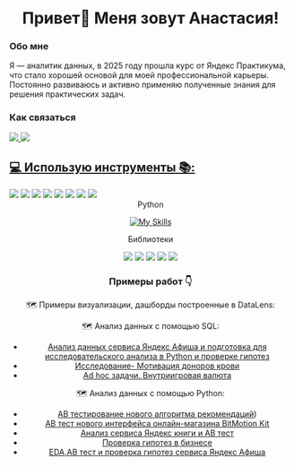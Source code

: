 <h1 align="center">Привет👋 Меня зовут Анастасия!</h1>
<h3 align="left">Обо мне</h3>
Я — аналитик данных, в 2025 году прошла курс от Яндекс Практикума, что стало хорошей основой для моей профессиональной карьеры. Постоянно развиваюсь и активно применяю полученные знания для решения практических задач.
<h3 align="left"> Как связаться </h3>
<div align="left">
  <a href="https://t.me/AkrilandSky" target="_blank">
  <img src="https://img.shields.io/badge/Telegram-2CA5E0?style=for-the-badge&logo=telegram&logoColor=white"  />
  </a>
   <a href="mailto:zkarmazxxx.@gmail.com">
    <img src="https://img.shields.io/badge/Gmail-EA4335?style=for-the-badge&logo=gmail&logoColor=white" />
<h2 align="left">💻 Использую инструменты 📚:</h2>
     </a>
 </div>
  <div align="left">
   <img src="https://img.shields.io/badge/SQL-4479A1?style=for-the-badge&logo=postgresql&logoColor=white"  />
  <img src="https://img.shields.io/badge/Google_Sheets-228B22?style=for-the-badge&logo=google-sheets&logoColor=white"  />
  <img src="https://img.shields.io/badge/Excel-006400?style=for-the-badge&logo=microsoft-excel&logoColor=white"  />  
  <img src="https://img.shields.io/badge/Yandex_DataLens-7B68EE?style=for-the-badge&logo=yandex&logoColor=white"  />
  <img src="https://img.shields.io/badge/Jupyter_Notebook-F37626?style=for-the-badge&logo=Jupyter&logoColor=white"  />
<img src="https://img.shields.io/badge/Anaconda-44A833?style=for-the-badge&logo=anaconda&logoColor=white"  />
<img src="https://img.shields.io/badge/dbeaver-382923?style=for-the-badge&logo=dbeaver&logoColor=white"  />
<img src="https://img.shields.io/badge/Visual_Studio_Code-4682B4?style=for-the-badge&logo=vscode&logoColor=white"  />

  
<div align="center"> Python

[![My Skills](https://skillicons.dev/icons?i=py)](https://skillicons.dev)

Библиотеки

  <img src="https://img.shields.io/badge/Pandas-150458?style=for-the-badge&logo=pandas&logoColor=white"  />
  <img src="https://img.shields.io/badge/Plotly-3F4F75?style=for-the-badge&logo=plotly&logoColor=white" />
  <img src="https://img.shields.io/badge/NumPy-013243?style=for-the-badge&logo=numpy&logoColor=white"  />
  <img src="https://img.shields.io/badge/Seaborn-00008B?style=for-the-badge&logo=seaborn&logoColor=white" />
  <img src="https://img.shields.io/badge/Matplotlib-4B0082?style=for-the-badge&logo=matplotlib&logoColor=white" />  

<h3 align="center">Примеры работ 👇</h3>

🗺️ Примеры визуализации, дашборды построенные в DataLens:
 
🗺️ Анализ данных с помощью SQL:
* [Анализ данных сервиса Яндекс Афиша и подготовка для исследовательского анализа в Python и проверке гипотез](https://github.com/AnastasiaChesnokova/Portfolio/blob/7c23bef97c0ff747de530036fc3992e9bcea0be3/%D0%90%D0%BD%D0%B0%D0%BB%D0%B8%D0%B7%20SQL%20%20%D1%81%D0%B5%D1%80%D0%B2%D0%B8%D1%81%D0%B0%20%D0%AF%D0%BD%D0%B4%D0%B5%D0%BA%D1%81%20%D0%90%D1%84%D0%B8%D1%88%D0%B0%20%D0%B8%20%D0%BF%D0%BE%D0%B4%D0%B3%D0%BE%D1%82%D0%BE%D0%B2%D0%BA%D0%B0%20%20%D0%B4%D0%BB%D1%8F%20%D0%B8%D1%81%D1%81%D0%BB%D0%B5%D0%B4%D0%BE%D0%B2%D0%B0%D1%82%D0%B5%D0%BB%D1%8C%D1%81%D0%BA%D0%BE%D0%B3%D0%BE%20%D0%B0%D0%BD%D0%B0%D0%BB%D0%B8%D0%B7%D0%B0%20%D0%B2%20Python%20%D0%B8%20%D0%BF%D1%80%D0%BE%D0%B2%D0%B5%D1%80%D0%BA%D0%B5%20%D0%B3%D0%B8%D0%BF%D0%BE%D1%82%D0%B5%D0%B7.sql)
* [Исследование- Мотивация доноров крови](https://github.com/AnastasiaChesnokova/Portfolio/blob/7c23bef97c0ff747de530036fc3992e9bcea0be3/%D0%98%D1%81%D1%81%D0%BB%D0%B5%D0%B4%D0%BE%D0%B2%D0%B0%D0%BD%D0%B8%D0%B5-%20%D0%9C%D0%BE%D1%82%D0%B8%D0%B2%D0%B0%D1%86%D0%B8%D1%8F%20%D0%B4%D0%BE%D0%BD%D0%BE%D1%80%D0%BE%D0%B2%20%D0%BA%D1%80%D0%BE%D0%B2%D0%B8.sql)
* [Ad hoc задачи. Внутриигровая валюта](https://github.com/AnastasiaChesnokova/Portfolio/blob/7c23bef97c0ff747de530036fc3992e9bcea0be3/Ad%20hoc%20%D0%B7%D0%B0%D0%B4%D0%B0%D1%87%D0%B8.%20%D0%92%D0%BD%D1%83%D1%82%D1%80%D0%B8%D0%B8%D0%B3%D1%80%D0%BE%D0%B2%D0%B0%D1%8F%20%D0%B2%D0%B0%D0%BB%D1%8E%D1%82%D0%B0.sql)

🗺️ Анализ данных с помощью Python:
* [AB тестирование нового алгоритма рекомендаций](https://github.com/AnastasiaChesnokova/Portfolio/blob/7c23bef97c0ff747de530036fc3992e9bcea0be3/AB%20%D1%82%D0%B5%D1%81%D1%82%D0%B8%D1%80%D0%BE%D0%B2%D0%B0%D0%BD%D0%B8%D0%B5%20%D0%BD%D0%BE%D0%B2%D0%BE%D0%B3%D0%BE%20%D0%B0%D0%BB%D0%B3%D0%BE%D1%80%D0%B8%D1%82%D0%BC%D0%B0%20%D1%80%D0%B5%D0%BA%D0%BE%D0%BC%D0%B5%D0%BD%D0%B4%D0%B0%D1%86%D0%B8%D0%B9.ipynb))
* [АВ тест нового интерфейса онлайн-магазина BitMotion Kit](https://github.com/AnastasiaChesnokova/Portfolio/blob/7c23bef97c0ff747de530036fc3992e9bcea0be3/%D0%90%D0%92%20%D1%82%D0%B5%D1%81%D1%82%20%D0%BD%D0%BE%D0%B2%D0%BE%D0%B3%D0%BE%20%D0%B8%D0%BD%D1%82%D0%B5%D1%80%D1%84%D0%B5%D0%B9%D1%81%D0%B0%20%D0%BE%D0%BD%D0%BB%D0%B0%D0%B9%D0%BD-%D0%BC%D0%B0%D0%B3%D0%B0%D0%B7%D0%B8%D0%BD%D0%B0%20BitMotion%20Kit.ipynb)
* [Анализ сервиса Яндекс книги и АВ тест](https://github.com/AnastasiaChesnokova/Portfolio/blob/7c23bef97c0ff747de530036fc3992e9bcea0be3/%D0%90%D0%BD%D0%B0%D0%BB%D0%B8%D0%B7%20%D1%81%D0%B5%D1%80%D0%B2%D0%B8%D1%81%D0%B0%20%D0%AF%D0%BD%D0%B4%D0%B5%D0%BA%D1%81%20%D0%BA%D0%BD%D0%B8%D0%B3%D0%B8%20%D0%B8%20%D0%90%D0%92%20%D1%82%D0%B5%D1%81%D1%82.ipynb)
* [Проверка гипотез в бизнесе](https://github.com/AnastasiaChesnokova/Portfolio/blob/7c23bef97c0ff747de530036fc3992e9bcea0be3/%D0%9F%D1%80%D0%BE%D0%B5%D0%BA%D1%82%20%D1%81%20%D0%BF%D1%80%D0%BE%D0%B2%D0%B5%D1%80%D0%BA%D0%BE%D0%B9%20%D0%B3%D0%B8%D0%BF%D0%BE%D1%82%D0%B5%D0%B7%20%D0%B2%20%D0%B1%D0%B8%D0%B7%D0%BD%D0%B5%D1%81%D0%B5.ipynb)
* [EDA,АВ тест и проверка гипотез сервиса Яндекс Афиша](https://github.com/AnastasiaChesnokova/Portfolio/blob/04788d6e3ea87bef3cf8534b296cb13bec206206/EDA%2C%20%D0%90%D0%92%20%D1%82%D0%B5%D1%81%D1%82%20%D0%B8%20%D0%BF%D1%80%D0%BE%D0%B2%D0%B5%D1%80%D0%BA%D0%B0%20%D0%B3%D0%B8%D0%BF%D0%BE%D1%82%D0%B5%D0%B7%20%D0%AF%D0%BD%D0%B4%D0%B5%D0%BA%D1%81%20%D0%90%D1%84%D0%B8%D1%88%D0%B0.ipynb)


